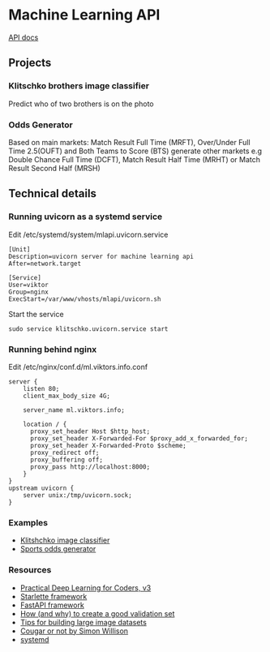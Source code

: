 # Machine Learning API

[API docs](http://ml.viktors.info/docs)

## Projects

### Klitschko brothers image classifier
Predict who of two brothers is on the photo

### Odds Generator 

Based on main markets: Match Result Full Time (MRFT), Over/Under Full Time 2.5(OUFT) and Both Teams to Score (BTS) generate other markets e.g Double Chance Full Time (DCFT), Match Result Half Time (MRHT) or Match Result Second Half (MRSH)

## Technical details

### Running uvicorn as a systemd service

Edit /etc/systemd/system/mlapi.uvicorn.service
```
[Unit]
Description=uvicorn server for machine learning api
After=network.target

[Service]
User=viktor
Group=nginx
ExecStart=/var/www/vhosts/mlapi/uvicorn.sh
```

Start the service
```
sudo service klitschko.uvicorn.service start
```

### Running behind nginx

Edit /etc/nginx/conf.d/ml.viktors.info.conf
```
server {
    listen 80;
    client_max_body_size 4G;

    server_name ml.viktors.info;

    location / {
      proxy_set_header Host $http_host;
      proxy_set_header X-Forwarded-For $proxy_add_x_forwarded_for;
      proxy_set_header X-Forwarded-Proto $scheme;
      proxy_redirect off;
      proxy_buffering off;
      proxy_pass http://localhost:8000;
    }
}
upstream uvicorn {
    server unix:/tmp/uvicorn.sock;
}
```

### Examples

* [Klitshchko image classifier](https://viktors.info/labs/klitschko)
* [Sports odds generator](https://viktors.info/labs/markets)


### Resources

* [Practical Deep Learning for Coders, v3](https://course.fast.ai/)
* [Starlette framework](https://www.starlette.io/)
* [FastAPI framework](https://fastapi.tiangolo.com/)
* [How (and why) to create a good validation set](https://www.fast.ai/2017/11/13/validation-sets/)
* [Tips for building large image datasets](https://forums.fast.ai/t/tips-for-building-large-image-datasets/26688)
* [Cougar or not by Simon Willison](https://github.com/simonw/cougar-or-not)
* [systemd](https://www.freedesktop.org/wiki/Software/systemd/)